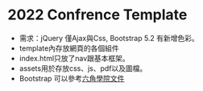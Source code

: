 # 2022 Confrence Template
- 需求：jQuery 僅Ajax與Css, Bootstrap 5.2 有新增色彩。
- template內存放網頁的各個組件
- index.html只放了nav跟基本框架。
- assets用於存放css、js、pdf以及圖檔。
- Bootstrap 可以參考[六角學院文件](https://bootstrap5.hexschool.com/docs/5.0/)